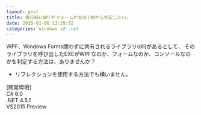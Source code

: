 ```yaml
---
layout: post
title: 実行時にWPFかフォームかをDLL側から判定したい。
date: 2015-01-06 13:29:52
categories: windows c# .net
---
```

<!-- {% raw %} -->
<p>WPF、Windows Forms問わずに共有されるライブラリ(dll)があるとして、
そのライブラリを呼び出したEXEがWPFなのか、フォームなのか、コンソールなのかを判定する方法は、ありませんか？</p>

<ul>
<li>リフレクションを使用する方法でも構いません。</li>
</ul>

<p>[開発環境]<br>
C# 6.0<br>
.NET 4.5.1<br>
VS2015 Preview</p>
<!-- {% endraw %} -->
